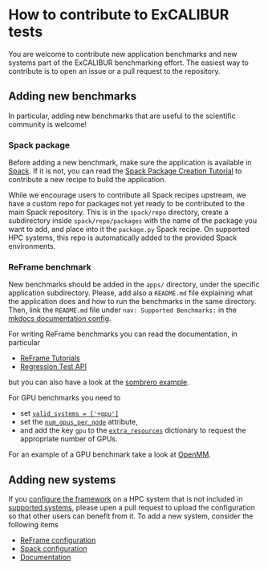 # How to contribute to ExCALIBUR tests

You are welcome to contribute new application benchmarks and new systems part of
the ExCALIBUR benchmarking effort. The easiest way to contribute is to open an
issue or a pull request to the repository.

## Adding new benchmarks

In particular, adding new benchmarks that are useful to the scientific community is
welcome!

### Spack package

Before adding a new benchmark, make sure the application is available in
[Spack](https://spack.readthedocs.io/en/latest/package_list.html).  If it is
not, you can read the [Spack Package Creation
Tutorial](https://spack-tutorial.readthedocs.io/en/latest/tutorial_packaging.html)
to contribute a new recipe to build the application.

While we encourage users to contribute all Spack recipes upstream, we have a custom
repo for packages not yet ready to be contributed to the main Spack repository.
This is in the `spack/repo` directory, create a subdirectory inside `spack/repo/packages`
with the name of the package you want to add, and place into it the `package.py` Spack recipe.
On supported HPC systems, this repo is automatically added to the provided Spack environments.

### ReFrame benchmark

New benchmarks should be added in the `apps/` directory, under the specific
application subdirectory.  Please, add also a `README.md` file explaining what
the application does and how to run the benchmarks in the same directory. Then,
link the `README.md` file under `nav: Supported Benchmarks:`
in the [mkdocs documentation config](https://github.com/ukri-excalibur/excalibur-tests/blob/main/mkdocs.yml).

For writing ReFrame benchmarks you can read the documentation, in particular

* [ReFrame Tutorials](https://reframe-hpc.readthedocs.io/en/stable/tutorials.html)
* [Regression Test API](https://reframe-hpc.readthedocs.io/en/stable/regression_test_api.html)

but you can also have a look at the
[sombrero example](https://github.com/ukri-excalibur/excalibur-tests/blob/main/benchmarks/examples/sombrero).

For GPU benchmarks you need to

* set [`valid_systems = ['+gpu']`](https://reframe-hpc.readthedocs.io/en/stable/regression_test_api.html#reframe.core.pipeline.RegressionTest.valid_systems)
* set the [`num_gpus_per_node`](https://reframe-hpc.readthedocs.io/en/stable/regression_test_api.html#reframe.core.pipeline.RegressionTest.num_gpus_per_node) attribute,
* and add the key `gpu` to the [`extra_resources`](https://reframe-hpc.readthedocs.io/en/stable/regression_test_api.html#reframe.core.pipeline.RegressionTest.extra_resources) dictionary to request the appropriate number of GPUs.

For an example of a GPU benchmark take a look at [OpenMM](https://github.com/ukri-excalibur/excalibur-tests/tree/main/benchmarks/apps/openmm).



## Adding new systems

If you [configure the framework](./setup.md) on a HPC system that is not included in [supported systems](./systems.md), please upen a pull request to upload the configuration so that other users can benefit from it. To add a new system, consider the following items

* [ReFrame configuration](./setup.md#reframe_1)
* [Spack configuration](./setup.md#spack_1)
* [Documentation](./systems.md)
